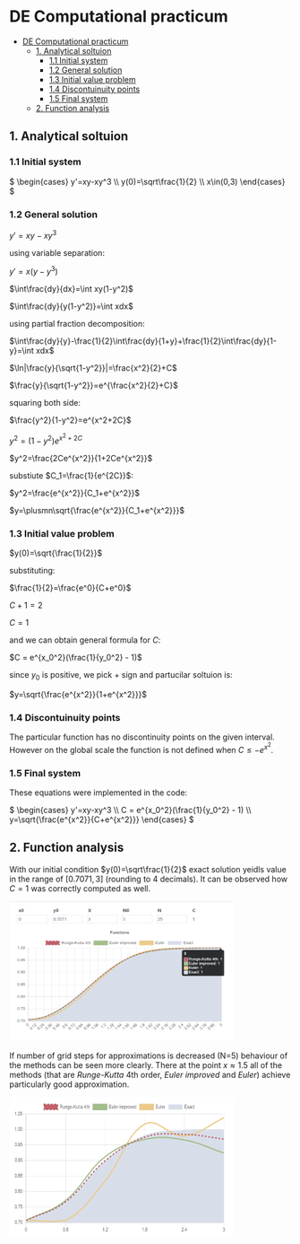 # DE Computational practicum

- [DE Computational practicum](#de-computational-practicum)
  - [1. Analytical soltuion](#1-analytical-soltuion)
    - [1.1 Initial system](#11-initial-system)
    - [1.2 General solution](#12-general-solution)
    - [1.3 Initial value problem](#13-initial-value-problem)
    - [1.4 Discontuinuity points](#14-discontuinuity-points)
    - [1.5 Final system](#15-final-system)
  - [2. Function analysis](#2-function-analysis)

## 1. Analytical soltuion

### 1.1 Initial system

$
\begin{cases}
    y'=xy-xy^3 \\\\
    y(0)=\sqrt\frac{1}{2} \\\\
    x\in(0,3)
\end{cases}
$

### 1.2 General solution

$y'=xy-xy^3$

using variable separation:

$y'=x(y-y^3)$

$\int\frac{dy}{dx}=\int xy(1-y^2)$

$\int\frac{dy}{y(1-y^2)}=\int xdx$

using partial fraction decomposition:

$\int\frac{dy}{y}-\frac{1}{2}\int\frac{dy}{1+y}+\frac{1}{2}\int\frac{dy}{1-y}=\int xdx$

$\ln|\frac{y}{\sqrt{1-y^2}}|=\frac{x^2}{2}+C$

$\frac{y}{\sqrt{1-y^2}}=e^{\frac{x^2}{2}+C}$

squaring both side:

$\frac{y^2}{1-y^2}=e^{x^2+2C}$

$y^2=(1-y^2)e^{x^2+2C}$

$y^2=\frac{2Ce^{x^2}}{1+2Ce^{x^2}}$

substiute $C_1=\frac{1}{e^{2C}}$:

$y^2=\frac{e^{x^2}}{C_1+e^{x^2}}$

$y=\plusmn\sqrt{\frac{e^{x^2}}{C_1+e^{x^2}}}$

### 1.3 Initial value problem

$y(0)=\sqrt{\frac{1}{2}}$

substituting:

$\frac{1}{2}=\frac{e^0}{C+e^0}$

$C + 1 = 2$

$C = 1$

and we can obtain general formula for $C$:

$C = e^{x_0^2}(\frac{1}{y_0^2} - 1)$

since $y_0$ is positive, we pick $+$ sign and partucilar soltuion is:

$y=\sqrt{\frac{e^{x^2}}{1+e^{x^2}}}$

### 1.4 Discontuinuity points

The particular function has no discontinuity points on the given interval. However on the global scale the function is not defined when $C\leq-e^{x^2}$.

### 1.5 Final system

These equations were implemented in the code:

$
\begin{cases}
    y'=xy-xy^3 \\\\
    C = e^{x_0^2}(\frac{1}{y_0^2} - 1) \\\\
    y=\sqrt{\frac{e^{x^2}}{C+e^{x^2}}}
\end{cases}
$

## 2. Function analysis

With our initial condition $y(0)=\sqrt\frac{1}{2}$ exact solution yeidls value in the range of $[0.7071, 3]$ (rounding to 4 decimals). It can be observed how $C=1$ was correctly computed as well.

<img src="./images/functions.png" height="250" width="400">

If number of grid steps for approximations is decreased (N=5) behaviour of the methods can be seen more clearly. There at the point $x \approx 1.5$ all of the methods (that are *Runge-Kutta* 4th order, *Euler improved* and *Euler*) achieve particularly good approximation.

<img src="./images/functionsSmallN.png" height="250" width="400">
